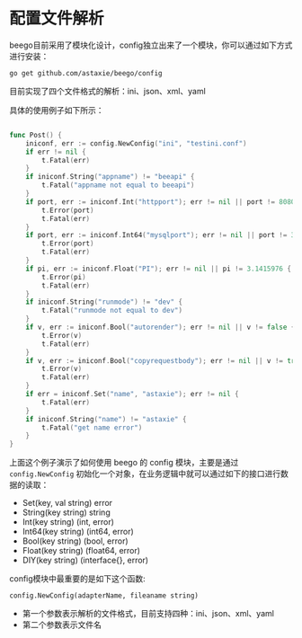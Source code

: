 # 配置文件解析

beego目前采用了模块化设计，config独立出来了一个模块，你可以通过如下方式进行安装：

	go get github.com/astaxie/beego/config
	
目前实现了四个文件格式的解析：ini、json、xml、yaml

具体的使用例子如下所示：	


```go

func Post() {
	iniconf, err := config.NewConfig("ini", "testini.conf")
	if err != nil {
		t.Fatal(err)
	}
	if iniconf.String("appname") != "beeapi" {
		t.Fatal("appname not equal to beeapi")
	}
	if port, err := iniconf.Int("httpport"); err != nil || port != 8080 {
		t.Error(port)
		t.Fatal(err)
	}
	if port, err := iniconf.Int64("mysqlport"); err != nil || port != 3600 {
		t.Error(port)
		t.Fatal(err)
	}
	if pi, err := iniconf.Float("PI"); err != nil || pi != 3.1415976 {
		t.Error(pi)
		t.Fatal(err)
	}
	if iniconf.String("runmode") != "dev" {
		t.Fatal("runmode not equal to dev")
	}
	if v, err := iniconf.Bool("autorender"); err != nil || v != false {
		t.Error(v)
		t.Fatal(err)
	}
	if v, err := iniconf.Bool("copyrequestbody"); err != nil || v != true {
		t.Error(v)
		t.Fatal(err)
	}
	if err = iniconf.Set("name", "astaxie"); err != nil {
		t.Fatal(err)
	}
	if iniconf.String("name") != "astaxie" {
		t.Fatal("get name error")
	}
}
```

上面这个例子演示了如何使用 beego 的 config 模块，主要是通过 `config.NewConfig` 初始化一个对象，在业务逻辑中就可以通过如下的接口进行数据的读取：

* Set(key, val string) error
* String(key string) string
* Int(key string) (int, error)
* Int64(key string) (int64, error)
* Bool(key string) (bool, error)
* Float(key string) (float64, error)
* DIY(key string) (interface{}, error)

config模块中最重要的是如下这个函数:

	config.NewConfig(adapterName, fileaname string)
	
- 第一个参数表示解析的文件格式，目前支持四种：ini、json、xml、yaml
- 第二个参数表示文件名